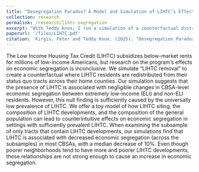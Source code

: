 ```yaml
---
title: "Desegregation Paradox? A Model and Simulation of LIHTC’s Effects on Economic Segregation"
collection: research
permalink: /research/lihtc-segregation
excerpt: "With Teddy Knox, I run a simulation of a counterfactual distribution of low income housing without the Low Income Housing Tax Credit, the nation's largest affordable housing program. We use this simulation to characterize the impact of the program on economic segregation in American. metropolitan areas"
paperurl: '/files/LIHTC.pdf'
citation: 'Kirgis, Peter and Teddy Knox. (2025). "Desegregation Paradox? A Model and Simulation of LIHTC’s Effects on Economic Segregation." Preprint.'
---
```


The Low Income Housing Tax Credit (LIHTC) subsidizes below-market rents for millions of low-income Americans, but research on the program’s effects on economic segregation is inconclusive. We simulate “LIHTC removal” to create a counterfactual where LIHTC residents are redistributed from their status quo tracts across their home counties. Our simulation suggests that the presence of LIHTC is associated with negligible changes in CBSA-level economic segregation between extremely low-income (ELI) and non-ELI residents. However, this null finding is sufficiently caused by the universally low prevalence of LIHTC. We offer a toy model of how LIHTC siting, the composition of LIHTC developments, and the composition of the general population can lead to counterintuitive effects on economic segregation in settings with sufficiently prevalent LIHTC. When examining the subsample of only tracts that contain LIHTC developments, our simulations find that LIHTC is associated with decreased economic segregation (across the subsamples) in most CBSAs, with a median decrease of 10%. Even though poorer neighborhoods tend to have more and poorer LIHTC developments, these relationships are not strong enough to cause an increase in economic segregation.